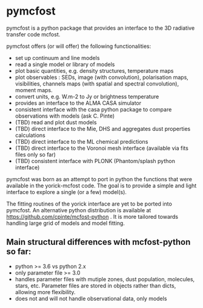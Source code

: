 # pymcfost

pymcfost is a python package that provides an interface to the 3D radiative transfer code mcfost.

pymcfost offers (or will offer) the following functionalities:

 - set up continuum and line models
 - read a single model or library of models
 - plot basic quantities, e.g. density structures, temperature maps
 - plot observables : SEDs, image (with convolution), polarisation maps, visibilities, channels maps (with spatial and spectral convolution), moment maps.
 - convert units, e.g. W.m-2 to Jy or brightness temperature
 - provides an interface to the ALMA CASA simulator
 - consistent interface with the casa python package to compare observations with models (ask C. Pinte)
 - (TBD) read and plot dust models
 - (TBD) direct interface to the Mie, DHS and aggregates dust properties calculations
 - (TBD) direct interface to the ML chemical predictions
 - (TBD) direct interface to the Voronoi mesh interface (available via fits files only so far)
 - (TBD) consistent interface with PLONK (Phantom/splash python interface)

pymcfost was born as an attempt to port in python the functions that were available in the yorick-mcfost code. The goal is to provide a simple and light interface to explore a single (or a few) model(s).

The fitting routines of the yorick interface are yet to be ported into pymcfost.
An alternative python distribution is available at https://github.com/cpinte/mcfost-python . It is more tailored towards handling large grid of models and model fitting.


Main structural differences with mcfost-python so far:
------------------------------------------------------

- python >= 3.6 vs python 2.x
- only parameter file >= 3.0
- handles parameter files with mutiple zones, dust population, molecules, stars, etc. Parameter files are stored in objects rather than dicts, allowing more flexibility.
- does not and will not handle observational data, only models
